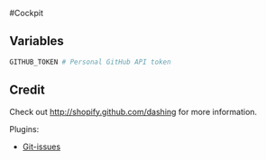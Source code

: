 #Cockpit

## Variables

```bash
GITHUB_TOKEN # Personal GitHub API token
```

## Credit

Check out http://shopify.github.com/dashing for more information.

Plugins:

  * [Git-issues](https://gist.github.com/wadewilliams/f6e5e0354c3fb61fb910)
